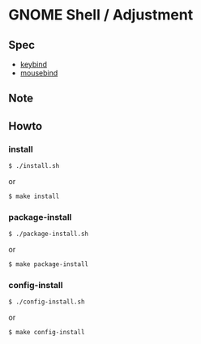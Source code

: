 
# GNOME Shell / Adjustment


## Spec

* [keybind](spec-keybind.md)
* [mousebind](spec-mousebind.md)


## Note


## Howto


### install

``` sh
$ ./install.sh
```

or

``` sh
$ make install
```


### package-install

``` sh
$ ./package-install.sh
```

or

``` sh
$ make package-install
```


### config-install

``` sh
$ ./config-install.sh
```

or

``` sh
$ make config-install
```
